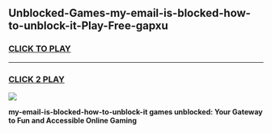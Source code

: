 
## Unblocked-Games-my-email-is-blocked-how-to-unblock-it-Play-Free-gapxu
<h3>
<a href="https://premium76.site?title=my-email-is-blocked-how-to-unblock-it&ref=20M">CLICK TO PLAY</a></h3>
<hr>

<h3>
<a href="https://premium76.site?title=my-email-is-blocked-how-to-unblock-it&ref=20M">CLICK 2 PLAY</a>
  
</h3>

<a href="https://premium76.site?title=my-email-is-blocked-how-to-unblock-it&ref=19M"><img src="https://clearcache.store/games.png"></a>


**my-email-is-blocked-how-to-unblock-it games unblocked: Your Gateway to Fun and Accessible Online Gaming**
